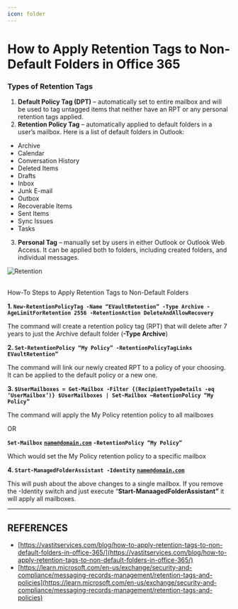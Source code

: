 ```yaml
---
icon: folder
---
```


# How to Apply Retention Tags to Non-Default Folders in Office 365

### Types of Retention Tags

1. **Default Policy Tag (DPT)** – automatically set to entire mailbox and will be used to tag untagged items that neither have an RPT or any personal retention tags applied.
2. **Retention Policy Tag** – automatically applied to default folders in a user’s mailbox. Here is a list of default folders in Outlook:

* Archive
* Calendar
* Conversation History
* Deleted Items
* Drafts
* Inbox
* Junk E-mail
* Outbox
* Recoverable Items
* Sent Items
* Sync Issues
* Tasks

3. **Personal Tag** – manually set by users in either Outlook or Outlook Web Access. It can be applied both to folders, including created folders, and individual messages.

![Retention](https://vastitservices.com/wp-content/uploads/2022/05/retention1.jpg)

\
How-To Steps to Apply Retention Tags to Non-Default Folders

**1. `New-RetentionPolicyTag -Name “EVaultRetention” -Type Archive -AgeLimitForRetention 2556 -RetentionAction DeleteAndAllowRecovery`**

The command will create a retention policy tag (RPT) that will delete after 7 years to just the Archive default folder (**-Type Archive**)

**2. `Set-RetentionPolicy “My Policy” -RetentionPolicyTagLinks EVaultRetention”`**

The command will link our newly created RPT to a policy of your choosing. It can be applied to the default policy or a new one.

**3. `$UserMailboxes = Get-Mailbox -Filter {(RecipientTypeDetails -eq ‘UserMailbox’)} $UserMailboxes | Set-Mailbox –RetentionPolicy “My Policy”`**&#x20;

The command will apply the My Policy retention policy to all mailboxes

OR

**`Set-Mailbox`** [**`name@domain.com`**](mailto:name@domain.com) **`-RetentionPolicy “My Policy”`**

Which would set the My Policy retention policy to a specific mailbox

**4. `Start-ManagedFolderAssistant -Identity`** [**`name@domain.com`**](mailto:name@domain.com)

This will push about the above changes to a single mailbox. If you remove the -Identity switch and just execute “**Start-ManaagedFolderAssistant”** it will apply all mailboxes.



***

## REFERENCES

* [https://vastitservices.com/blog/how-to-apply-retention-tags-to-non-default-folders-in-office-365/](https://vastitservices.com/blog/how-to-apply-retention-tags-to-non-default-folders-in-office-365/)
* [https://learn.microsoft.com/en-us/exchange/security-and-compliance/messaging-records-management/retention-tags-and-policies](https://learn.microsoft.com/en-us/exchange/security-and-compliance/messaging-records-management/retention-tags-and-policies)
